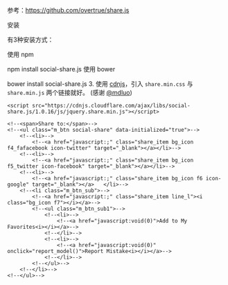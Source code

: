参考：https://github.com/overtrue/share.js

安装

有3种安装方式：

使用 npm

npm install social-share.js
使用 bower

bower install social-share.js
3. 使用 [cdnjs](https://cdnjs.com/libraries/social-share.js)，引入 `share.min.css` 与 `share.min.js` 两个链接就好。 (感谢 [@mdluo](https://github.com/mdluo))



<!DOCTYPE html>
<html lang="en">
<head>
    <meta charset="UTF-8">
    <title>1111111</title>
    <link rel="stylesheet" href="https://cdnjs.cloudflare.com/ajax/libs/social-share.js/1.0.16/css/share.min.css">
    <script type="text/javascript" src="/assets/scripts/jquery-2.1.0.min.js"></script>

    <script src="https://cdnjs.cloudflare.com/ajax/libs/social-share.js/1.0.16/js/jquery.share.min.js"></script>
</head>
<body>

<div class="social-share" data-initialized="true">
    <a href="#" class="social-share-icon icon-weibo" icon-weibo="true"></a>
    <a href="#" class="social-share-icon icon-qq"></a>
    <a href="#" class="social-share-icon icon-qzone"></a>
</div>

<div class="social-share" data-mode="prepend">
    <a href="javascript:;" class="social-share-icon icon-heart"></a>
</div>

<!--<div class="social-share" style="width: 100px;height: 100px;background-color: red"></div>-->
<!--<div class="share-component" data-sites="google,twitter,facebook,qzone,qq,weibo,wechat,douban" data-description="Share.js - 一键分享到微博，QQ空间，腾讯微博，人人，豆瓣"></div>-->

<!--<div class="share_list top">-->
    <!--<span>Share to:</span>-->
    <!--<ul class="m_btn social-share" data-initialized="true">-->
        <!--<li>-->
            <!--<a href="javascript:;" class="share_item bg_icon f4_fafacebook icon-twitter" target="_blank"></a></li>-->
        <!--<li>-->
            <!--<a href="javascript:;" class="share_item bg_icon f5_twitter icon-facebook" target="_blank"></a></li>-->
        <!--<li>-->
            <!--<a href="javascript:;" class="share_item bg_icon f6 icon-google" target="_blank"></a>	</li>-->
        <!--<li class="m_btn_sub">-->
            <!--<a href="javascript:;" class="share_item line_l"><i class="bg_icon f7"></i></a>-->
            <!--<ul class="m_btn_sub1">-->
                <!--<li>-->
                    <!--<a href="javascript:void(0)">Add to My Favorites<i></i></a>-->
                <!--</li>-->
                <!--<li>-->
                    <!--<a href="javascript:void(0)" onclick="report_model()">Report Mistake<i></i></a>-->
                <!--</li>-->
            <!--</ul>-->
        <!--</li>-->
    <!--</ul>-->
<!--</div>-->
<script>
    $('.social-share').share({
        title:'好玩意',
        sites: ['google','twitter','facebook', 'qzone', 'qq', 'weibo','wechat'],
        url:'http://omg.my.com/',
        description:'不错的东西',
        image:'http://awshuodong.fruitday.com/sale/2017qiandao/images/pro_03.png'
    });

</script>
</body>
</html>
